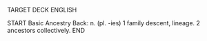 TARGET DECK
ENGLISH

START
Basic
Ancestry
Back: n. (pl. -ies) 1 family descent, lineage. 2 ancestors collectively.
END
